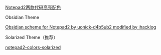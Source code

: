 [Notepad2两款代码高亮配色](http://www.360doc.com/content/16/1227/14/11559041_618155626.shtml)



Obsidian Theme

[Obsidian scheme for Notepad2 by uonick-d4b5ub2 modified by ihacklog](https://www.snip2code.com/Snippet/1576108/Obsidian-scheme-for-Notepad2-by-uonick-d/)



Solarized Theme（推荐）

[notepad2-colors-solarized](https://github.com/achbed/notepad2-colors-solarized)

